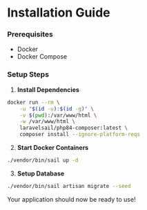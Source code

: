 # Installation Guide

### Prerequisites
- Docker
- Docker Compose

### Setup Steps

1. **Install Dependencies**
```bash
docker run --rm \
    -u "$(id -u):$(id -g)" \
    -v $(pwd):/var/www/html \
    -w /var/www/html \
    laravelsail/php84-composer:latest \
    composer install --ignore-platform-reqs
```

2. **Start Docker Containers**
```bash
./vendor/bin/sail up -d
```

3. **Setup Database**
```bash
./vendor/bin/sail artisan migrate --seed
```

Your application should now be ready to use!
